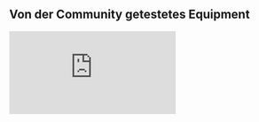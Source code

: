 ## Von der Community getestetes Equipment

![](https://github.com/SteveMutter/autodarts-Community-Docs/blob/main/source/Working_Equipment_for_Autodarts.pdf)